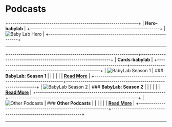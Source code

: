 # Podcasts

+---------------------------------------------------------------+
| **Hero-babylab**                                              |
+---------------------------------------------------------------+
| ![Baby Lab Hero][hero-image]                                  |
+---------------------------------------------------------------+

---

+---------------------------------------------------------------+---------------------------------------------------------------+
| **Cards-babylab**                                                                                                     |
+---------------------------------------------------------------+---------------------------------------------------------------+
| ![BabyLab Season 1][podcast-season-1]                         | ### **BabyLab: Season 1**                                     |
|                                                               |                                                               |
|                                                               | **[Read More](/babylab/news_and_media/podcasts/season_1)**    |
+---------------------------------------------------------------+---------------------------------------------------------------+
| ![BabyLab Season 2][podcast-season-2]                         | ### **BabyLab: Season 2**                                     |
|                                                               |                                                               |
|                                                               | **[Read More](/babylab/news_and_media/podcasts/season_2)**    |
+---------------------------------------------------------------+---------------------------------------------------------------+
| ![Other Podcasts][podcast-other]                              | ### **Other Podcasts**                                        |
|                                                               |                                                               |
|                                                               | **[Read More](/babylab/news_and_media/podcasts/other_podcast_episodes)** |
+---------------------------------------------------------------+---------------------------------------------------------------+

---

[hero-image]: https://www.westernsydney.edu.au/__data/assets/image/0020/1145054/Baby_Lab_-_Small_v3.JPG
[podcast-season-1]: https://www.westernsydney.edu.au/__data/assets/image/0005/1502978/BabyLab_podcast.png
[podcast-season-2]: https://www.westernsydney.edu.au/__data/assets/image/0008/1991483/BabyLab_podcast_Season_2.png
[podcast-other]: https://www.westernsydney.edu.au/__data/assets/image/0010/1990963/alireza-attari-mp_FNJYcjBM-unsplash.jpg
